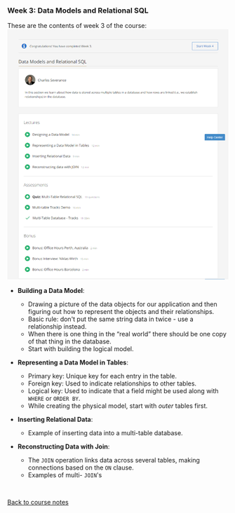 ### Week 3: Data Models and Relational SQL

These are the contents of week 3 of the course:  
![Week 3 content of 'Using Databases with Python' MOOC](../Images/Using_Databases_with_Python_Week_3_Content.png)

* **Building a Data Model**:
  * Drawing a picture of the data objects for our application and then figuring out how to represent the objects and their relationships.
  * Basic rule: don't put the same string data in twice - use a relationship instead.
  * When there is one thing in the “real world” there should be one copy of that thing in the database.
  * Start with building the logical model.

* **Representing a Data Model in Tables**:
  * Primary key: Unique key for each entry in the table.
  * Foreign key: Used to indicate relationships to other tables.
  * Logical key: Used to indicate that a field might be used along with `WHERE` or `ORDER BY`.
  * While creating the physical model, start with _outer_ tables first.

* **Inserting Relational Data**:
  * Example of inserting data into a multi-table database.

* **Reconstructing Data with Join**:
  * The `JOIN` operation links data across several tables, making connections based on the `ON` clause.
  * Examples of multi- `JOIN`'s

<br>

[Back to course notes](../Course_Notes.md)
